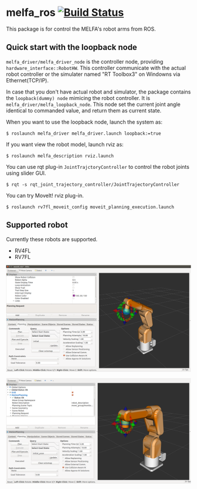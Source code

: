 # melfa_ros [![Build Status](https://travis-ci.com/tork-a/melfa_ros.svg?token=Eg7EHKJ8kwE5VZs6TwDp&branch=master)](https://travis-ci.com/tork-a/melfa_ros)

This package is for control the MELFA's robot arms from ROS.

## Quick start with the loopback node

`melfa_driver/melfa_driver_node` is the controller node, providing
`hardware_interface::RobotHW`. This controller communicate with the
actual robot controller or the simulater named "RT Toolbox3" on
Windowns via Ethernet(TCP/IP).

In case that you don't have actual robot and simulator, the package
contains the `loopback(dummy) node` mimicing the robot controller. It is 
`melfa_driver/melfa_loopback_node`. This node set the current joint angle identical to commanded value, and return them as current state.

When you want to use the loopback node, launch the system as:

```
$ roslaunch melfa_driver melfa_driver.launch loopback:=true
```

If you want view the robot model, launch rviz as:

```
$ roslaunch melfa_description rviz.launch 
```

You can use rqt plug-in `JointTrajctoryController` to control the
robot joints using slider GUI.

```
$ rqt -s rqt_joint_trajectory_controller/JointTrajectoryController
```

You can try MoveIt! rviz plug-in.

```
$ roslaunch rv7fl_moveit_config moveit_planning_execution.launch 
```

## Supported robot

Currently these robots are supported.

- RV4FL
- RV7FL

![MoveIt! with RV4FL](img/moveit_rv4fl.png)

![MoveIt! with RV7FL](img/moveit_rv7fl.png)

